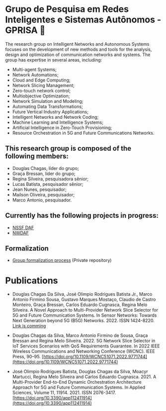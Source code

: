 # Grupo de Pesquisa em Redes Inteligentes e Sistemas Autônomos - GPRISA 📶

The research group on Intelligent Networks and Autonomous Systems focuses on the development of new methods and tools for the analysis, design and optimization of communication networks and systems. The group has expertise in several areas, including:

- Multi-agent Systems;
- Network Automations;
- Cloud and Edge Computing;
- Network Slicing Management;
- Zero-touch network control;
- Multiobjective Optimization;
- Network Simulation and Modeling;
- Automating Data Transformations;
- Future Vertical Industry Applications;
- Intelligent Networks and Network Coding;
- Machine Learning and Intelligence Systems;
- Artificial Intelligence in Zero-Touch Provisioning;
- Resource Orchestration in 5G and Future Communications Networks.

## This research group is composed of the following members:

 - Douglas Chagas, líder do grupo;
 - Graça Bressan, líder do grupo;
 - Regina Silveira, pesquisadora sênior;
 - Lucas Batista, pesquisador sênior;
 - Jean Nunes, pesquisador;
 - Mailson Oliveira, pesquisador;
 - Marco Antonio, pesquisador.

## Currently has the following projects in progress:

 - [NSSF DAF](https://github.com/gprisa/nssfdaf)
 - [NWDAF](https://github.com/gprisa/nwdaf)

## Formalization

 - [Group formalization process](https://github.com/gprisa/formalization_process) (Private repository)
 
# Publications

 - Douglas Chagas Da Silva, José Olimpio Rodrigues Batista Jr., Marco Antonio Firmino Sousa, Gustavo Marques Mostaço, Claudio de Castro Monteiro, Graça Bressan, Carlos Eduardo Cugnasca, Regina Melo Silveira. A Novel Approach to Multi-Provider Network Slice Selector for 5G and Future Communication Systems. In Sensor Networks: Towards Next Generation beyond 5G (B5G) Networks. 2022. ISSN 1424-8220. [Link is comming](https://doi.org/)

 - Douglas Chagas da Silva, Marco Antonio Firmino de Sousa, Graça Bressan and Regina Melo Silveira. 2022. 5G Network Slice Selector in IoT Services Scenarios with QoS Requirements Guarantee. In 2022 IEEE Wireless Communications and Networking Conference (WCNC). IEEE Press, 90–95. [https://doi.org/10.1109/WCNC51071.2022.9771744](https://doi.org/10.1109/WCNC51071.2022.9771744) 
 
 - José Olimpio Rodrigues Batista, Douglas Chagas da Silva, Moacyr Martucci, Regina Melo Silveira and Carlos Eduardo Cugnasca. 2021. A Multi-Provider End-to-End Dynamic Orchestration Architecture Approach for 5G and Future Communication Systems. In Applied Sciences, Volume 11, 11914. 2021. ISSN 2076-3417. [https://doi.org/10.3390/app112411914](https://doi.org/10.3390/app112411914)
 

<!--
**gprisa/gprisa** is a ✨ _special_ ✨ repository because its `README.md` (this file) appears on your GitHub profile.

Here are some ideas to get you started:

- 🔭 I’m currently working on ...
- 🌱 I’m currently learning ...
- 👯 I’m looking to collaborate on ...
- 🤔 I’m looking for help with ...
- 💬 Ask me about ...
- 📫 How to reach me: ...
- 😄 Pronouns: ...
- ⚡ Fun fact: ...
-->
